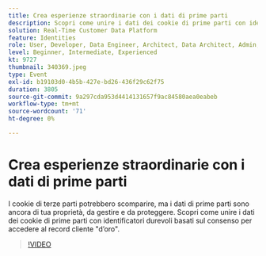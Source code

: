```yaml
---
title: Crea esperienze straordinarie con i dati di prime parti
description: Scopri come unire i dati dei cookie di prime parti con identificatori durevoli basati sul consenso per accedere al record d’oro dei clienti.
solution: Real-Time Customer Data Platform
feature: Identities
role: User, Developer, Data Engineer, Architect, Data Architect, Admin, Leader
level: Beginner, Intermediate, Experienced
kt: 9727
thumbnail: 340369.jpeg
type: Event
exl-id: b19103d0-4b5b-427e-bd26-436f29c62f75
duration: 3805
source-git-commit: 9a297cda953d4414131657f9ac84580aea0eabeb
workflow-type: tm+mt
source-wordcount: '71'
ht-degree: 0%

---
```


# Crea esperienze straordinarie con i dati di prime parti

I cookie di terze parti potrebbero scomparire, ma i dati di prime parti sono ancora di tua proprietà, da gestire e da proteggere. Scopri come unire i dati dei cookie di prime parti con identificatori durevoli basati sul consenso per accedere al record cliente &quot;d’oro&quot;.

>[!VIDEO](https://video.tv.adobe.com/v/340369/?quality=12&learn=on)
